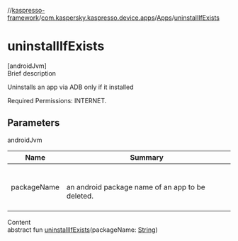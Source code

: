 //[kaspresso-framework](../../index.md)/[com.kaspersky.kaspresso.device.apps](../index.md)/[Apps](index.md)/[uninstallIfExists](uninstall-if-exists.md)



# uninstallIfExists  
[androidJvm]  
Brief description  




Uninstalls an app via ADB only if it installed



Required Permissions: INTERNET.





## Parameters  
  
androidJvm  
  
|  Name|  Summary| 
|---|---|
| packageName| <br><br>an android package name of an app to be deleted.<br><br>
  
  
Content  
abstract fun [uninstallIfExists](uninstall-if-exists.md)(packageName: [String](https://kotlinlang.org/api/latest/jvm/stdlib/kotlin/-string/index.html))  



